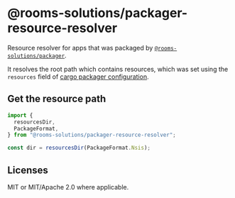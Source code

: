 # @rooms-solutions/packager-resource-resolver

Resource resolver for apps that was packaged by [`@rooms-solutions/packager`](https://www.npmjs.com/package/@rooms-solutions/packager).

It resolves the root path which contains resources, which was set using the `resources` field of [cargo packager configuration](https://docs.rs/cargo-packager/latest/cargo_packager/config/struct.Config.html).

## Get the resource path

```ts
import {
  resourcesDir,
  PackageFormat,
} from "@rooms-solutions/packager-resource-resolver";

const dir = resourcesDir(PackageFormat.Nsis);
```

## Licenses

MIT or MIT/Apache 2.0 where applicable.
